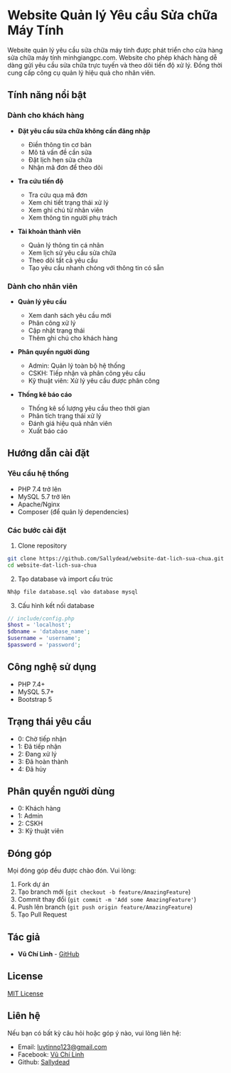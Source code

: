 # Website Quản lý Yêu cầu Sửa chữa Máy Tính

Website quản lý yêu cầu sửa chữa máy tính được phát triển cho cửa hàng sửa chữa máy tính minhgiangpc.com. Website cho phép khách hàng dễ dàng gửi yêu cầu sửa chữa trực tuyến và theo dõi tiến độ xử lý. Đồng thời cung cấp công cụ quản lý hiệu quả cho nhân viên.

## Tính năng nổi bật

### Dành cho khách hàng
- **Đặt yêu cầu sửa chữa không cần đăng nhập**
  - Điền thông tin cơ bản
  - Mô tả vấn đề cần sửa
  - Đặt lịch hẹn sửa chữa
  - Nhận mã đơn để theo dõi

- **Tra cứu tiến độ**
  - Tra cứu qua mã đơn
  - Xem chi tiết trạng thái xử lý
  - Xem ghi chú từ nhân viên
  - Xem thông tin người phụ trách

- **Tài khoản thành viên**
  - Quản lý thông tin cá nhân
  - Xem lịch sử yêu cầu sửa chữa
  - Theo dõi tất cả yêu cầu
  - Tạo yêu cầu nhanh chóng với thông tin có sẵn

### Dành cho nhân viên
- **Quản lý yêu cầu**
  - Xem danh sách yêu cầu mới
  - Phân công xử lý
  - Cập nhật trạng thái
  - Thêm ghi chú cho khách hàng

- **Phân quyền người dùng**
  - Admin: Quản lý toàn bộ hệ thống
  - CSKH: Tiếp nhận và phân công yêu cầu
  - Kỹ thuật viên: Xử lý yêu cầu được phân công

- **Thống kê báo cáo**
  - Thống kê số lượng yêu cầu theo thời gian
  - Phân tích trạng thái xử lý
  - Đánh giá hiệu quả nhân viên
  - Xuất báo cáo

## Hướng dẫn cài đặt

### Yêu cầu hệ thống
- PHP 7.4 trở lên
- MySQL 5.7 trở lên
- Apache/Nginx
- Composer (để quản lý dependencies)

### Các bước cài đặt

1. Clone repository
```bash
git clone https://github.com/Sallydead/website-dat-lich-sua-chua.git
cd website-dat-lich-sua-chua
```

2. Tạo database và import cấu trúc
```bash
Nhập file database.sql vào database mysql
```

3. Cấu hình kết nối database
```php
// include/config.php
$host = 'localhost';
$dbname = 'database_name';
$username = 'username';
$password = 'password';
```

## Công nghệ sử dụng

- PHP 7.4+
- MySQL 5.7+
- Bootstrap 5

## Trạng thái yêu cầu

- 0: Chờ tiếp nhận
- 1: Đã tiếp nhận
- 2: Đang xử lý
- 3: Đã hoàn thành
- 4: Đã hủy

## Phân quyền người dùng

- 0: Khách hàng
- 1: Admin
- 2: CSKH
- 3: Kỹ thuật viên

## Đóng góp

Mọi đóng góp đều được chào đón. Vui lòng:

1. Fork dự án
2. Tạo branch mới (`git checkout -b feature/AmazingFeature`)
3. Commit thay đổi (`git commit -m 'Add some AmazingFeature'`)
4. Push lên branch (`git push origin feature/AmazingFeature`)
5. Tạo Pull Request

## Tác giả

- **Vũ Chí Linh** - [GitHub](https://github.com/Sallydead)

## License

[MIT License](LICENSE)

## Liên hệ

Nếu bạn có bất kỳ câu hỏi hoặc góp ý nào, vui lòng liên hệ:
- Email: luvtinno123@gmail.com
- Facebook: [Vũ Chí Linh](https://www.facebook.com/profile.php?id=100011454136446)
- Github: [Sallydead](https://github.com/Sallydead)
